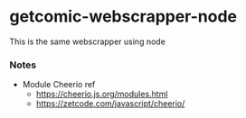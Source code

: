# getcomic-webscrapper-node
This is the same webscrapper using node


### Notes
- Module Cheerio ref
    - https://cheerio.js.org/modules.html
    - https://zetcode.com/javascript/cheerio/